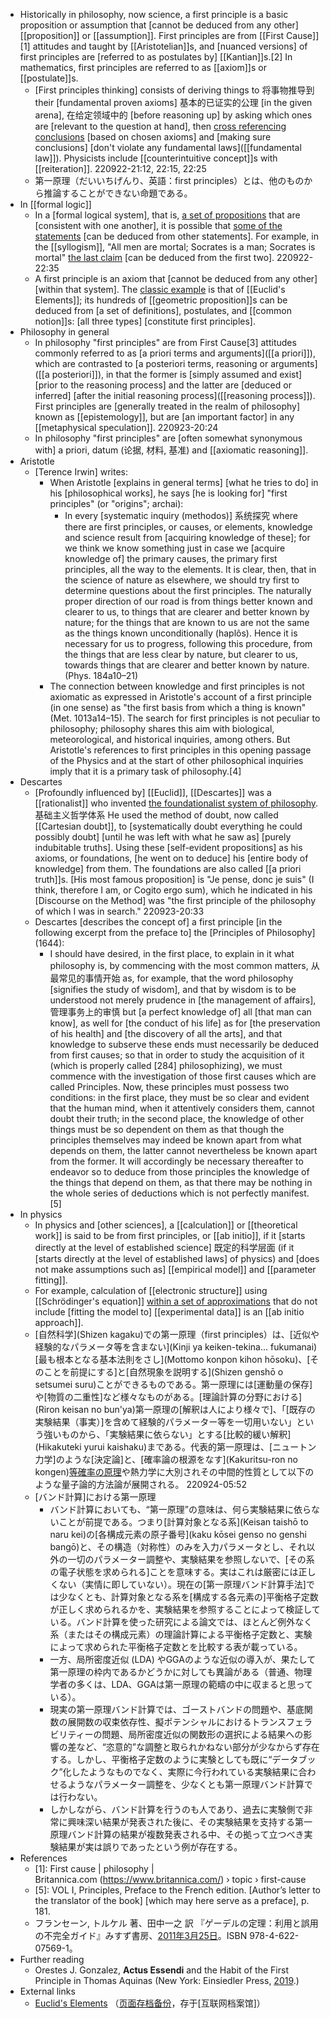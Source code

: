 - Historically in philosophy, now science, a first principle is a basic proposition or assumption that [cannot be deduced from any other] [[proposition]] or [[assumption]]. First principles are from [[First Cause]][1] attitudes and taught by [[Aristotelian]]s, and [nuanced versions] of first principles are [referred to as postulates by] [[Kantian]]s.[2] In mathematics, first principles are referred to as [[axiom]]s or [[postulate]]s. 
    - [First principles thinking] consists of deriving things to 将事物推导到 their [fundamental proven axioms] 基本的已证实的公理 [in the given arena], 在给定领域中的 [before reasoning up] by asking which ones are [relevant to the question at hand], then [cross referencing conclusions](((3DpiuYci8))) [based on chosen axioms] and [making sure conclusions] [don't violate any fundamental laws]([[fundamental law]]). Physicists include [[counterintuitive concept]]s with [[reiteration]].
220922-21:12, 22:15, 22:25
    - 第一原理（だいいちげんり、英語：first principles）とは、他のものから推論することができない命題である。
- In [[formal logic]]
    - In a [formal logical system], that is, [a set of propositions]([[proposition]]) that are [consistent with one another], it is possible that [some of the statements]([[statement]]) [can be deduced from other statements]. For example, in the [[syllogism]], "All men are mortal; Socrates is a man; Socrates is mortal" [the last claim]([[claim]]) [can be deduced from the first two].
220922-22:35
    - A first principle is an axiom that [cannot be deduced from any other] [within that system]. The [classic example](((Ppbz-T5pN))) is that of [[Euclid's Elements]]; its hundreds of [[geometric proposition]]s can be deduced from [a set of definitions], postulates, and [[common notion]]s: [all three types] [constitute first principles].
- Philosophy in general
    - In philosophy "first principles" are from First Cause[3] attitudes commonly referred to as [a priori terms and arguments]([[a priori]]), which are contrasted to [a posteriori terms, reasoning or arguments]([[a posteriori]]), in that the former is [simply assumed and exist] [prior to the reasoning process] and the latter are [deduced or inferred] [after the initial reasoning process]([[reasoning process]]). First principles are [generally treated in the realm of philosophy] known as [[epistemology]], but are [an important factor] in any [[metaphysical speculation]].
220923-20:24
    - In philosophy "first principles" are [often somewhat synonymous with] a priori, datum (论据, 材料, 基准) and [[axiomatic reasoning]].
- Aristotle
    - [Terence Irwin] writes:
        - When Aristotle [explains in general terms] [what he tries to do] in his [philosophical works], he says [he is looking for] "first principles" (or "origins"; archai):
            - In every [systematic inquiry (methodos)] 系统探究 where there are first principles, or causes, or elements, knowledge and science result from [acquiring knowledge of these]; for we think we know something just in case we [acquire knowledge of] the primary causes, the primary first principles, all the way to the elements. It is clear, then, that in the science of nature as elsewhere, we should try first to determine questions about the first principles. The naturally proper direction of our road is from things better known and clearer to us, to things that are clearer and better known by nature; for the things that are known to us are not the same as the things known unconditionally (haplôs). Hence it is necessary for us to progress, following this procedure, from the things that are less clear by nature, but clearer to us, towards things that are clearer and better known by nature. (Phys. 184a10–21)
        - The connection between knowledge and first principles is not axiomatic as expressed in Aristotle's account of a first principle (in one sense) as "the first basis from which a thing is known" (Met. 1013a14–15). The search for first principles is not peculiar to philosophy; philosophy shares this aim with biological, meteorological, and historical inquiries, among others. But Aristotle's references to first principles in this opening passage of the Physics and at the start of other philosophical inquiries imply that it is a primary task of philosophy.[4]
- Descartes
    - [Profoundly influenced by] [[Euclid]], [[Descartes]] was a [[rationalist]] who invented [the foundationalist system of philosophy]([[foundationalist]]). 基础主义哲学体系 He used the method of doubt, now called [[Cartesian doubt]], to [systematically doubt everything he could possibly doubt] [until he was left with what he saw as] [purely indubitable truths]. Using these [self-evident propositions] as his axioms, or foundations, [he went on to deduce] his [entire body of knowledge] from them. The foundations are also called [[a priori truth]]s. [His most famous proposition] is "Je pense, donc je suis" (I think, therefore I am, or Cogito ergo sum), which he indicated in his [Discourse on the Method] was "the first principle of the philosophy of which I was in search."
220923-20:33
    - Descartes [describes the concept of] a first principle [in the following excerpt from the preface to] the [Principles of Philosophy] (1644):
        - I should have desired, in the first place, to explain in it what philosophy is, by commencing with the most common matters, 从最常见的事情开始 as, for example, that the word philosophy [signifies the study of wisdom], and that by wisdom is to be understood not merely prudence in [the management of affairs], 管理事务上的审慎 but [a perfect knowledge of] all [that man can know], as well for [the conduct of his life] as for [the preservation of his health] and [the discovery of all the arts], and that knowledge to subserve these ends must necessarily be deduced from first causes; so that in order to study the acquisition of it (which is properly called [284] philosophizing), we must commence with the investigation of those first causes which are called Principles. Now, these principles must possess two conditions: in the first place, they must be so clear and evident that the human mind, when it attentively considers them, cannot doubt their truth; in the second place, the knowledge of other things must be so dependent on them as that though the principles themselves may indeed be known apart from what depends on them, the latter cannot nevertheless be known apart from the former. It will accordingly be necessary thereafter to endeavor so to deduce from those principles the knowledge of the things that depend on them, as that there may be nothing in the whole series of deductions which is not perfectly manifest.[5]
- In physics
    - In physics and [other sciences], a [[calculation]] or [[theoretical work]] is said to be from first principles, or [[ab initio]], if it [starts directly at the level of established science] 既定的科学层面 (if it [starts directly at the level of established laws] of physics) and [does not make assumptions such as] [[empirical model]] and [[parameter fitting]]. 
    - For example, calculation of [[electronic structure]] using [[Schrödinger's equation]] [within a set of approximations]([[approximation]]) that do not include [fitting the model to] [[experimental data]] is an [[ab initio approach]].
    - [自然科学](Shizen kagaku)での第一原理（first principles）は、[近似や経験的なパラメータ等を含まない](Kinji ya keiken-tekina... fukumanai)[最も根本となる基本法則をさし](Mottomo konpon kihon hōsoku)、[そのことを前提にする]と[自然現象を説明する](Shizen genshō o setsumei suru)ことができるものである。第一原理には[運動量の保存]や[物質の二重性]など様々なものがある。[理論計算の分野における](Riron keisan no bun'ya)第一原理の[解釈は人により様々で]、「[既存の実験結果（事実）]を含めて経験的パラメーター等を一切用いない」という強いものから、「実験結果に依らない」とする[比較的緩い解釈](Hikakuteki yurui kaishaku)まである。代表的第一原理は、[ニュートン力学]のような[決定論]と、[確率論の根源をなす](Kakuritsu-ron no kongen)[等確率の原理](Tōkakuritsu)や熱力学に大別されその中間的性質として以下のような量子論的方法論が展開される。
220924-05:52
    - [バンド計算]における第一原理
        - バンド計算においても、“第一原理”の意味は、何ら実験結果に依らないことが前提である。つまり[計算対象となる系](Keisan taishō to naru kei)の[各構成元素の原子番号](kaku kōsei genso no genshi bangō)と、その構造（対称性）のみを入力パラメータとし、それ以外の一切のパラメーター調整や、実験結果を参照しないで、[その系の電子状態を求められる]ことを意味する。実はこれは厳密には正しくない（実情に即していない）。現在の[第一原理バンド計算手法]では少なくとも、計算対象となる系を[構成する各元素の]平衡格子定数が正しく求められるかを、実験結果を参照することによって検証している。バンド計算を使った研究による論文では、ほとんど例外なく系（またはその構成元素）の理論計算による平衡格子定数と、実験によって求められた平衡格子定数とを比較する表が載っている。
        - 一方、局所密度近似 (LDA) やGGAのような近似の導入が、果たして第一原理の枠内であるかどうかに対しても異論がある（普通、物理学者の多くは、LDA、GGAは第一原理の範疇の中に収まると思っている）。
        - 現実の第一原理バンド計算では、ゴーストバンドの問題や、基底関数の展開数の収束依存性、擬ポテンシャルにおけるトランスフェラビリティーの問題、局所密度近似の関数形の選択による結果への影響の差など、“恣意的”な調整と取られかねない部分が少なからず存在する。しかし、平衡格子定数のように実験としても既に“データブック”化したようなものでなく、実際に今行われている実験結果に合わせるようなパラメーター調整を、少なくとも第一原理バンド計算では行わない。
        - しかしながら、バンド計算を行うのも人であり、過去に実験側で非常に興味深い結果が発表された後に、その実験結果を支持する第一原理バンド計算の結果が複数発表される中、その拠って立つべき実験結果が実は誤りであったという例が存在する。
- References
    - [1]: First cause | philosophy | Britannica.com (https://www.britannica.com/) › topic › first-cause
    - [5]: VOL I, Principles, Preface to the French edition. [Author’s letter to the translator of the book] [which may here serve as a preface], p. 181.
    - フランセーン, トルケル 著、田中一之 訳 『ゲーデルの定理：利用と誤用の不完全ガイド』みすず書房、[2011年3月25日](https://ja.wikipedia.org/wiki/%E7%AC%AC%E4%B8%80%E5%8E%9F%E7%90%86)。ISBN 978-4-622-07569-1。
- Further reading
    - Orestes J. Gonzalez, __Actus Essendi__ and the Habit of the First Principle in Thomas Aquinas (New York: Einsiedler Press, [2019](https://www.amazon.com/dp/0578522179?ref_=pe_3052080_397514860).)
- External links
    - [Euclid's Elements](http://aleph0.clarku.edu/~djoyce/java/elements/elements.html) （[页面存档备份](https://web.archive.org/web/20170701145939/http://aleph0.clarku.edu/~djoyce/java/elements/elements.html)，存于[互联网档案馆]）
